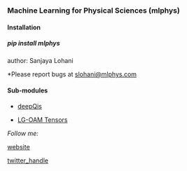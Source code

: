 ### Machine Learning for Physical Sciences (mlphys)

#### Installation
##### pip install mlphys

author: Sanjaya Lohani

*Please report bugs at slohani@mlphys.com

#### Sub-modules
* <a href="https://github.com/slohani-ai/machine-learning-for-physical-sciences/tree/main/mlphys">deepQis</a>

* <a href="https://github.com/slohani-ai/machine-learning-for-physical-sciences/tree/main/mlphys/lgoam">LG-OAM Tensors</a>


*Follow me:*

[website](https://sanjayalohani.com)

[twitter_handle](https://twitter.com/slohani_ai) 

<!--
Papers:

1.   Lohani, S., Lukens, J.M., Jones, D.E., Searles, T.A., Glasser, R.T. and Kirby, B.T., 2021. Improving application performance with biased distributions of quantum states. *Physical Review Research*, 3(4), p.043145. 

2.  Lohani, S., Searles, T. A., Kirby, B. T., & Glasser, R. T. (2021). On the Experimental Feasibility of Quantum State Reconstruction via Machine Learning. *IEEE Transactions on Quantum Engineering*, 2, 1–10. 

Collaborator: Joseph M. Lukens, Daniel E. Jones, Ryan T. Glasser, Thomas A. Searles, and Brian T. Kirby
-->
<!-- GETTING STARTED 
## Getting Started

#### pip install mlphys
-->
<!-- USAGE EXAMPLES 
## Usage

```sh
import mlphys.deepqis.Simulator.Distributions as dist
import mlphys.deepqis.Simulator.Measurements as meas
import mlphys.deepqis.utils.Alpha_Measure as find_alpha
import mlphys.deepqis.utils.Concurrence_Measure as find_con
import mlphys.deepqis.utils.Purity_Measure as find_pm
import mlphys.deepqis.network.inference as inference
import mlphys.deepqis.utils.Fidelity_Measure as fm
...
```

_For examples (google colab), please refer to_ 
* [Generating Biased Distributions](https://github.com/slohani-ai/machine-learning-for-physical-sciences/blob/main/tutorials-google-colab-notebook/Biased_distributions_random_Q_states.ipynb). 
* [Inference Examples](https://github.com/slohani-ai/machine-learning-for-physical-sciences/blob/main/tutorials-google-colab-notebook/Inference_examples.ipynb).
-->
<!--
_open in the google colab_
* [Generating Biased Distributions]
* [Inference_Examples]
-->